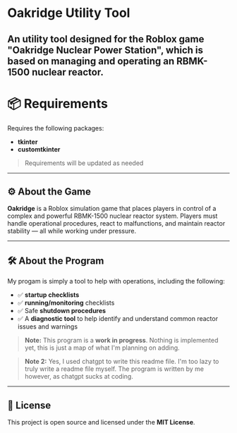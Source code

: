 # Oakridge Utility Tool

An utility tool designed for the **Roblox game "Oakridge Nuclear Power Station"**, which is based on managing and operating an **RBMK-1500 nuclear reactor**.
---
# 📦 Requirements
Requires the following packages:
- **tkinter**
- **customtkinter**
> Requirements will be updated as needed
---

## ⚙️ About the Game

**Oakridge** is a Roblox simulation game that places players in control of a complex and powerful RBMK-1500 nuclear reactor system. Players must handle operational procedures, react to malfunctions, and maintain reactor stability — all while working under pressure.

---

## 🛠️ About the Program

My progam is simply a tool to help with operations, including the following:

- ✅ **startup checklists**
- ✅ **running/monitoring** checklists
- ✅ Safe **shutdown procedures**
- ✅ A **diagnostic tool** to help identify and understand common reactor issues and warnings

> **Note:** This program is a **work in progress**. Nothing is implemented yet, this is just a map of what I'm planning on adding.

> **Note 2:** Yes, I used chatgpt to write this readme file. I'm too lazy to truly write a readme file myself. The program is written by me however, as chatgpt sucks at coding.
---

## 📄 License

This project is open source and licensed under the **MIT License**.

